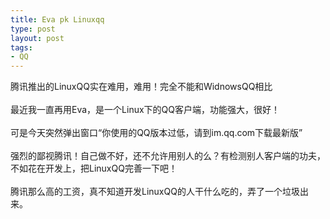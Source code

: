 ```yaml
--- 
title: Eva pk Linuxqq
type: post
layout: post
tags: 
- QQ
---
```

腾讯推出的LinuxQQ实在难用，难用！完全不能和WidnowsQQ相比<br/><br/>最近我一直再用Eva，是一个Linux下的QQ客户端，功能强大，很好！<br/><br/>可是今天突然弹出窗口“你使用的QQ版本过低，请到im.qq.com下载最新版”<br/><br/>强烈的鄙视腾讯！自己做不好，还不允许用别人的么？有检测别人客户端的功夫，不如花在开发上，把LinuxQQ完善一下吧！<br/><br/>腾讯那么高的工资，真不知道开发LinuxQQ的人干什么吃的，弄了一个垃圾出来。
